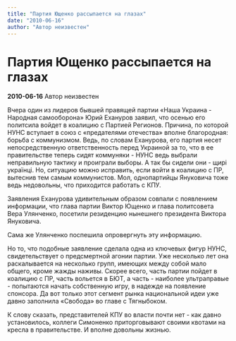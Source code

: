 ```yaml
---
title: "Партия Ющенко рассыпается на глазах"
date: "2010-06-16"
author: "Автор неизвестен"
---
```


# Партия Ющенко рассыпается на глазах

**2010-06-16** Автор неизвестен

Вчера один из лидеров бывшей правящей партии «Наша Украина - Народная самооборона» Юрий Ехануров заявил, что осенью его политсила войдет в коалицию с Партией Регионов. Причина, по которой НУНС вступает в союз с «предателями отечества» вполне благородная: борьба с коммунизмом. Ведь, по словам Еханурова, его партия несет непосредственную ответственность перед Украиной за то, что в ее правительстве теперь сидят коммуняки - НУНС ведь выбрали неправильную тактику и проиграли выборы. А так бы сидели они - щирі українці. Но, ситуацию можно исправить, если войти в коалицию с ПР, вытеснив тем самым коммунистов. Мол, однопартийцы Януковича тоже ведь недовольны, что приходится работать с КПУ.

Заявления Еханурова удивительным образом совпали с появлением информации, что глава партии Виктор Ющенко и глава политсовета Вера Улянченко, посетили резиденцию нынешнего президента Виктора Януковича.

Сама же Улянченко поспешила опровергнуть эту информацию.

Но то, что подобные заявление сделала одна из ключевых фигур НУНС, свидетельствует о предсмертной агонии партии. Уже несколько лет она раскалывается на несколько групп, имеющих между собой мало общего, кроме жажды наживы. Скорее всего, часть партии пойдет в коалицию с ПР, часть вольется в БЮТ, а часть - наиболее ультраправые - попытаются начать собственную игру, в надежде на появление спонсора. Да вот только этот сегмент рынка национальной идеи уже давно заполнила «Свобода» во главе с Тягныбоком.

К слову сказать, представителей КПУ во власти почти нет - как давно установилось, коллеги Симоненко приторговывают своими квотами на кресла в правительстве. И вполне довольны жизнью.